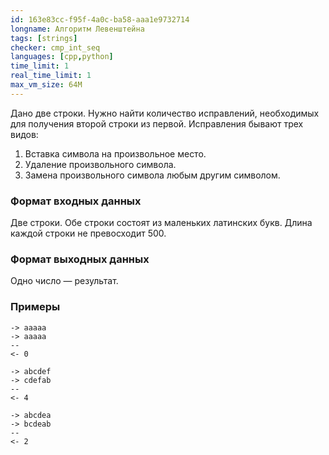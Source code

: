 ```yaml
---
id: 163e83cc-f95f-4a0c-ba58-aaa1e9732714
longname: Алгоритм Левенштейна
tags: [strings]
checker: cmp_int_seq
languages: [cpp,python]
time_limit: 1
real_time_limit: 1
max_vm_size: 64M
---
```


Дано две строки. Нужно найти количество исправлений, необходимых для получения второй строки из первой.
Исправления бывают трех видов:
1) Вставка символа на произвольное место.
2) Удаление произвольного символа.
3) Замена произвольного символа любым другим символом.

### Формат входных данных

Две строки.
Обе строки состоят из маленьких латинских букв.
Длина каждой строки не превосходит 500.

### Формат выходных данных

Одно число — результат.

### Примеры

```
-> aaaaa
-> aaaaa
--
<- 0
```

```
-> abcdef
-> cdefab
--
<- 4
```

```
-> abcdea
-> bcdeab
--
<- 2
```
